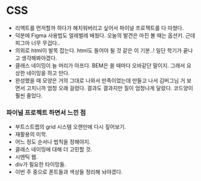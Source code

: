 # CSS
- 리액트를 먼저할까 하다가 해치워버리고 싶어서 파이널 프로젝트를 다 마쳤다. 
- 덕분에 Figma 사용법도 얼레벌레 배웠다. 오늘의 발견은 마진 볼 때는 옵션키. 근데 피그마 너무 무겁다..
- 의외로 html이 발목 잡는다. html도 들어야 될 것 같은 이 기분..! 일단 학기가 끝나고 생각해봐야겠다.
- 클래스 네이밍이 늘 머리가 아프다. BEM은 쓸 때마다 오바같단 말이지. 그래서 요상한 네이밍을 하고 만다.
- 완성했을 때 모양은 거의 그대로 나와서 만족이었는데 만들고 나서 김버그님 거 보면서 고치니까 엄청 오래 걸렸다. 결과도 결과지만 질이 엄청나게 달랐다. 코드양이 훨씬 줄었다. 

### 파이널 프로젝트 하면서 느낀 점
- 부트스트랩의 grid 시스템 오랜만에 다시 짚어보기.
- 재활용의 미학.
- 어느 정도 순서나 법칙을 정해야지.
- 클래스 네이밍에 대해 더 고민할 것.
- 시멘틱 웹.
- div가 필요한 타이밍들.
- 이번 주 중으로 폰트들과 색상들 정리해 놔야겠다.